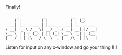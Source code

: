 Finally!

         _           _            _   _      
        | |         | |          | | (_)     
     ___| |__   ___ | |_ __ _ ___| |_ _  ___ 
    / __| '_ \ / _ \| __/ _` / __| __| |/ __|
    \__ \ | | | (_) | || (_| \__ \ |_| | (__ 
    |___/_| |_|\___/ \__\__,_|___/\__|_|\___|
    
                                         
                                         
                                                                                  
Listen for input on any x-window and go your thing !!!!
